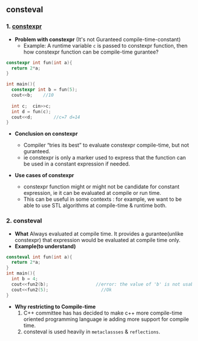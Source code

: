## consteval
### 1. [constexpr](/Languages/Programming_Languages/c%2B%2B/C%2B%2B11_14_17_20/c%2B%2B11/Constexpr)
- **Problem with constexpr** (It's not Guranteed compile-time-constant)
  - Example: A runtime variable `c` is passed to constexpr function, then how constexpr function can be compile-time gurantee?
```c++
constexpr int fun(int a){
  return 2*a;
}

int main(){
  constexpr int b = fun(5); 
  cout<<b;    //10
  
  int c;  cin>>c;
  int d = fun(c); 
  cout<<d;        //c=7 d=14
}
```
- **Conclusion on constexpr**
  - Compiler “tries its best” to evaluate constexpr compile-time, but not guranteed.
  - ie constexpr is only a marker used to express that the function can be used in a constant expression if needed.

- **Use cases of constexpr**
  - constexpr function might or might not be candidate for constant expression, ie it can be evaluated at compile or run time.
  - This can be useful in some contexts : for example, we want to be able to use STL algorithms at compile-time & runtime both.

### 2. consteval
- **What** Always evaluated at compile time. It provides a gurantee(unlike constexpr) that expression would be evaluated at compile time only.
- **Example(to understand)**
```c++
consteval int fun(int a){
  return 2*a;
}
int main(){
  int b = 4;
  cout<<fun2(b);                  //error: the value of 'b' is not usable in a constant expression
  cout<<fun2(5);                    //Ok
}
```
- **Why restricting to Compile-time**
  1. C++ committee has has decided to make c++ more compile-time oriented programming language ie adding more support for compile time.
  2. consteval is used heavily in `metaclassses` & `reflections`.
